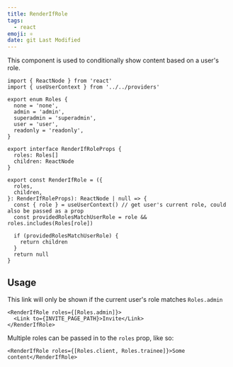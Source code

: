 ```yaml
---
title: RenderIfRole
tags:
  - react
emoji: ⚛
date: git Last Modified
---
```


This component is used to conditionally show content based on a user's role.

```tsx
import { ReactNode } from 'react'
import { useUserContext } from '../../providers'

export enum Roles {
  none = 'none',
  admin = 'admin',
  superadmin = 'superadmin',
  user = 'user',
  readonly = 'readonly',
}

export interface RenderIfRoleProps {
  roles: Roles[]
  children: ReactNode
}

export const RenderIfRole = ({
  roles,
  children,
}: RenderIfRoleProps): ReactNode | null => {
  const { role } = useUserContext() // get user's current role, could also be passed as a prop
  const providedRolesMatchUserRole = role && roles.includes(Roles[role])

  if (providedRolesMatchUserRole) {
    return children
  }
  return null
}
```

## Usage

This link will only be shown if the current user's role matches `Roles.admin`

```tsx
<RenderIfRole roles={[Roles.admin]}>
  <Link to={INVITE_PAGE_PATH}>Invite</Link>
</RenderIfRole>
```

Multiple roles can be passed in to the `roles` prop, like so:

```tsx
<RenderIfRole roles={[Roles.client, Roles.trainee]}>Some content</RenderIfRole>
```
